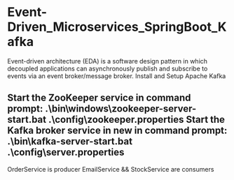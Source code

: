 # Event-Driven_Microservices_SpringBoot_Kafka

Event-driven architecture (EDA) is a software design pattern in which decoupled applications can asynchronously publish and subscribe to events via an event broker/message broker.
Install and Setup Apache Kafka

 Start the ZooKeeper service in command prompt:
  .\bin\windows\zookeeper-server-start.bat .\config\zookeeper.properties
 Start the Kafka broker service in new in command prompt:
 .\bin\kafka-server-start.bat .\config\server.properties
 -----------------------------
 OrderService  is producer
 EmailService && StockService are consumers
 
